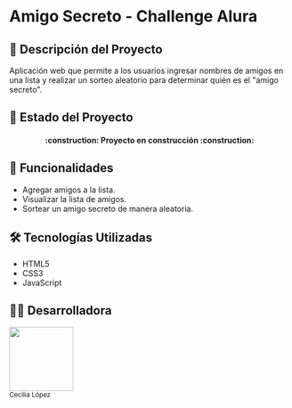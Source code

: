 # Amigo Secreto - Challenge Alura

## 📌 Descripción del Proyecto

Aplicación web que permite a los usuarios ingresar nombres de amigos en una lista y realizar un sorteo aleatorio para determinar quién es el "amigo secreto".

## 🚥 Estado del Proyecto

<h4 align="center">
:construction: Proyecto en construcción :construction:
</h4>

## 🎯 Funcionalidades

- Agregar amigos a la lista.
- Visualizar la lista de amigos.
- Sortear un amigo secreto de manera aleatoria.


## 🛠️ Tecnologías Utilizadas

- HTML5
- CSS3
- JavaScript

## 👩‍💻 Desarrolladora

<img src="https://avatars.githubusercontent.com/u/112517165?v=4" width=115><br><sub>Cecilia López</sub>
